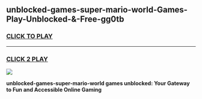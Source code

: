 
## unblocked-games-super-mario-world-Games-Play-Unblocked-&-Free-gg0tb
<h3>
<a href="https://premium76.site?title=unblocked-games-super-mario-world&ref=24A">CLICK TO PLAY</a></h3>
<hr>

<h3>
<a href="https://premium76.site?title=unblocked-games-super-mario-world&ref=24A">CLICK 2 PLAY</a>
  
</h3>

<a href="https://premium76.site?title=unblocked-games-super-mario-world&ref=24A"><img src="https://clearcache.store/games.png"></a>


**unblocked-games-super-mario-world games unblocked: Your Gateway to Fun and Accessible Online Gaming**
